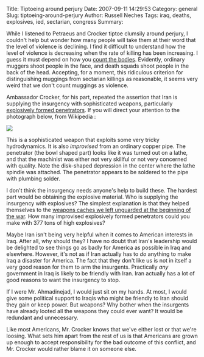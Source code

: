 Title: Tiptoeing  around perjury
Date: 2007-09-11 14:29:53
Category: general
Slug: tiptoeing-around-perjury
Author: Russell Neches
Tags: iraq, deaths, explosives, ied, sectarian, congress
Summary: 


While I listened to Petraeus and Crocker tiptoe clumsily around perjury,
I couldn't help but wonder how many people will take them at their word
that the level of violence is declining. I find it difficult to
understand how the level of violence is decreasing when the rate of
killing has been increasing. I guess it must depend on how you [count
the
bodies](http://www.boston.com/news/nation/articles/2004/10/26/explosives_were_looted_after_iraq_invasion/).
Evidently, ordinary muggers shoot people in the face, and death squads
shoot people in the back of the head. Accepting, for a moment, this
ridiculous criterion for distinguishing muggings from sectarian killings
as reasonable, it seems very weird that we don't count muggings as
violence.

Ambassador Crocker, for his part, repeated the assertion that Iran is
supplying the insurgency with sophisticated weapons, particularly
[explosively formed
penetrators](http://en.wikipedia.org/wiki/Explosively_formed_penetrator%0A).
If you will direct your attention to the photograph below, from
Wikipedia :

![](http://vort.org/media/images/iefp.jpeg)

This is a sophisticated weapon that exploits some very tricky
hydrodynamics. It is also *improvised* from an ordinary copper pipe. The
penetrator (the bowl shaped part) looks like it was turned out on a
lathe, and that the machinist was either not very skillful or not very
concerned with quality. Note the disk-shaped depression in the center
where the lathe spindle was attached. The penetrator appears to be
soldered to the pipe with plumbing solder.

I don't think the insurgency needs anyone's help to build these. The
hardest part would be obtaining the explosive material. Who is supplying
the insurgency with explosives? The simplest explanation is that they
helped themselves to the [weapons caches we left unguarded at the
beginning of the
war](http://www.boston.com/news/nation/articles/2004/10/26/explosives_were_looted_after_iraq_invasion/).
How many improvised explosively formed penetrators could you make with
377 tons of high explosives?

Maybe Iran isn't being very helpful when it comes to American interests
in Iraq. After all, why should they? I have no doubt that Iran's
leadership would be delighted to see things go as badly for America as
possible in Iraq and elsewhere. However, it's not as if Iran actually
has to *do* anything to make Iraq a disaster for America. The fact that
they don't like us is not in itself a very good reason for them to arm
the insurgents. Practically *any* government in Iraq is likely to be
friendly with Iran. Iran actually has a lot of good reasons to want the
insurgency to stop.

If I were Mr. Ahmadinejad, I would just sit on my hands. At most, I
would give some political support to Iraqis who might be friendly to
Iran should they gain or keep power. But weapons? Why bother when the
insurgents have already looted all the weapons they could ever want? It
would be redundant and unnecessary.

Like most Americans, Mr. Crocker knows that we've either lost or that
we're loosing. What sets him apart from the rest of us is that Americans
are grown up enough to accept responsibility for the bad outcome of this
conflict, and Mr. Crocker would rather blame it on someone else.
